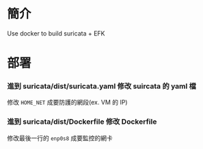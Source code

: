 # 簡介
Use docker to build suricata + EFK

# 部署
### 進到 suricata/dist/suricata.yaml 修改 suircata 的 yaml 檔
修改 `HOME_NET` 成要防護的網段(ex. VM 的 IP)
### 進到 suricata/dist/Dockerfile 修改 Dockerfile
修改最後一行的 `enp0s8` 成要監控的網卡
